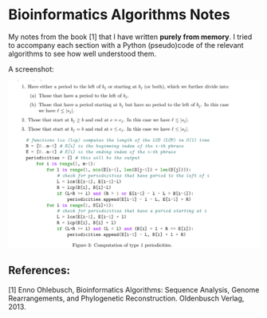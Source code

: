 # Bioinformatics Algorithms Notes

My notes from the book [1] that I have written **purely from memory**. I tried to accompany each section with a Python (pseudo)code of the relevant algorithms to see how well understood them.


A screenshot:

![A screenshot of the PDF.](./images/ohl_book_notes.png)

## References:

[1] Enno Ohlebusch, Bioinformatics Algorithms: Sequence Analysis, Genome Rearrangements, and Phylogenetic Reconstruction. Oldenbusch Verlag, 2013.
